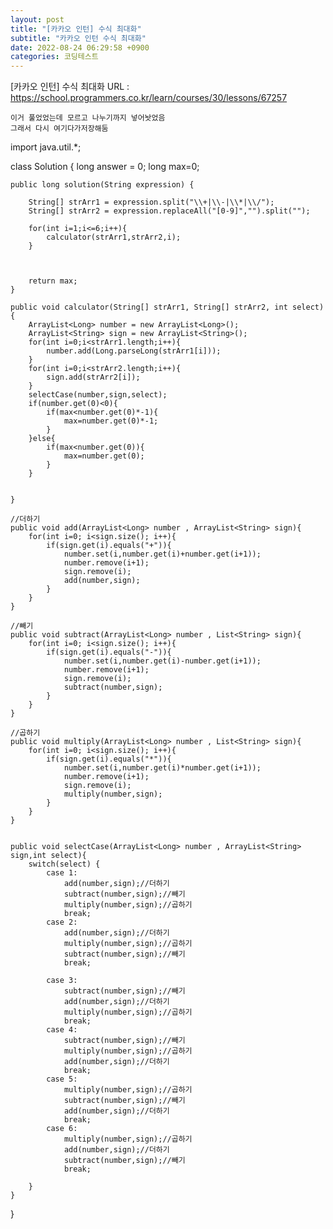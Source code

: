 ```yaml
---
layout: post
title: "[카카오 인턴] 수식 최대화"
subtitle: "카카오 인턴 수식 최대화"
date: 2022-08-24 06:29:58 +0900
categories: 코딩테스트
---
```

[카카오 인턴] 수식 최대화
	URL : https://school.programmers.co.kr/learn/courses/30/lessons/67257
	
	이거 풀었었는데 모르고 나누기까지 넣어놧었음 
	그래서 다시 여기다가저장해둠




import java.util.*;

class Solution {
    long answer = 0;
    long max=0;
    
    public long solution(String expression) {
        
        String[] strArr1 = expression.split("\\+|\\-|\\*|\\/");
        String[] strArr2 = expression.replaceAll("[0-9]","").split("");
        
        for(int i=1;i<=6;i++){
            calculator(strArr1,strArr2,i);    
        }
        

        
        return max;
    }
    
    public void calculator(String[] strArr1, String[] strArr2, int select){
        ArrayList<Long> number = new ArrayList<Long>();
        ArrayList<String> sign = new ArrayList<String>();
        for(int i=0;i<strArr1.length;i++){
            number.add(Long.parseLong(strArr1[i]));
        }
        for(int i=0;i<strArr2.length;i++){
            sign.add(strArr2[i]);
        }
        selectCase(number,sign,select);
        if(number.get(0)<0){
            if(max<number.get(0)*-1){
                max=number.get(0)*-1;
            }
        }else{
            if(max<number.get(0)){
                max=number.get(0);
            }
        }
        
        
    }
    
    //더하기
    public void add(ArrayList<Long> number , ArrayList<String> sign){
        for(int i=0; i<sign.size(); i++){
            if(sign.get(i).equals("+")){
                number.set(i,number.get(i)+number.get(i+1));
                number.remove(i+1);
                sign.remove(i);
                add(number,sign);
            }
        }
    }
    
    //빼기
    public void subtract(ArrayList<Long> number , List<String> sign){
        for(int i=0; i<sign.size(); i++){
            if(sign.get(i).equals("-")){
                number.set(i,number.get(i)-number.get(i+1));
                number.remove(i+1);
                sign.remove(i);
                subtract(number,sign);
            }
        }    
    }
    
    //곱하기
    public void multiply(ArrayList<Long> number , List<String> sign){
        for(int i=0; i<sign.size(); i++){
            if(sign.get(i).equals("*")){
                number.set(i,number.get(i)*number.get(i+1));
                number.remove(i+1);
                sign.remove(i);
                multiply(number,sign);
            }
        }    
    }
    
   
    public void selectCase(ArrayList<Long> number , ArrayList<String> sign,int select){
        switch(select) {
			case 1:
                add(number,sign);//더하기
                subtract(number,sign);//빼기
                multiply(number,sign);//곱하기
				break;
            case 2:
                add(number,sign);//더하기
                multiply(number,sign);//곱하기
                subtract(number,sign);//빼기
				break;
                
            case 3:
                subtract(number,sign);//빼기
                add(number,sign);//더하기
                multiply(number,sign);//곱하기
				break;
            case 4:
                subtract(number,sign);//빼기
                multiply(number,sign);//곱하기
                add(number,sign);//더하기
				break;                
            case 5:
                multiply(number,sign);//곱하기
                subtract(number,sign);//빼기
                add(number,sign);//더하기
				break;
            case 6:
                multiply(number,sign);//곱하기
                add(number,sign);//더하기
                subtract(number,sign);//빼기
				break;
              
		}
    }
    
}
